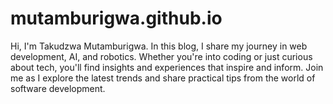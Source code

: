 # mutamburigwa.github.io
Hi, I'm Takudzwa Mutamburigwa. In this blog, I share my journey in web development, AI, and robotics. Whether you're into coding or just curious about tech, you'll find insights and experiences that inspire and inform. Join me as I explore the latest trends and share practical tips from the world of software development.
